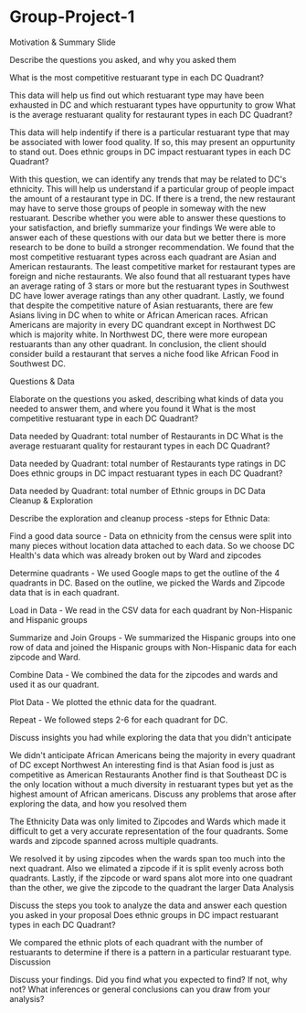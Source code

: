 # Group-Project-1


Motivation & Summary Slide

Describe the questions you asked, and why you asked them



What is the most competitive restuarant type in each DC Quadrant?

This data will help us find out which restuarant type may have been exhausted in DC and which restuarant types have oppurtunity to grow
What is the average restuarant quality for restaurant types in each DC Quadrant?

This data will help indentify if there is a particular restuarant type that may be associated with lower food quality. If so, this may present an oppurtunity to stand out.
Does ethnic groups in DC impact restuarant types in each DC Quadrant?

With this question, we can identify any trends that may be related to DC's ethnicity. This will help us understand if a particular group of people impact the amount of a restaurant type in DC. If there is a trend, the new restaurant may have to serve those groups of people in someway with the new restuarant.
Describe whether you were able to answer these questions to your satisfaction, and briefly summarize your findings
We were able to answer each of these questions with our data but we better there is more research to be done to build a stronger recommendation. We found that the most competitive restuarant types across each quadrant are Asian and American restaurants. The least competitive market for restaurant types are foreign and niche restaurants. We also found that all restuarant types have an average rating of 3 stars or more but the restuarant types in Southwest DC have lower average ratings than any other quadrant. Lastly, we found that despite the competitive nature of Asian restuarants, there are few Asians living in DC when to white or African American races. African Americans are majority in every DC quandrant except in Northwest DC which is majority white. In Northwest DC, there were more european restuarants than any other quadrant.
In conclusion, the client should consider build a restaurant that serves a niche food like African Food in Southwest DC.

Questions & Data

Elaborate on the questions you asked, describing what kinds of data you needed to answer them, and where you found it
What is the most competitive restuarant type in each DC Quadrant?

Data needed by Quadrant: total number of Restaurants in DC
What is the average restuarant quality for restaurant types in each DC Quadrant?

Data needed by Quadrant: total number of Restaurants type ratings in DC
Does ethnic groups in DC impact restuarant types in each DC Quadrant?

Data needed by Quadrant: total number of Ethnic groups in DC
Data Cleanup & Exploration

Describe the exploration and cleanup process -steps for Ethnic Data:

Find a good data source - Data on ethnicity from the census were split into many pieces without location data attached to each data. So we choose DC Health's data which was already broken out by Ward and zipcodes

Determine quadrants - We used Google maps to get the outline of the 4 quadrants in DC. Based on the outline, we picked the Wards and Zipcode data that is in each quadrant.

Load in Data - We read in the CSV data for each quadrant by Non-Hispanic and Hispanic groups

Summarize and Join Groups - We summarized the Hispanic groups into one row of data and joined the Hispanic groups with Non-Hispanic data for each zipcode and Ward.

Combine Data - We combined the data for the zipcodes and wards and used it as our quadrant.

Plot Data - We plotted the ethnic data for the quadrant.

Repeat - We followed steps 2-6 for each quadrant for DC.

Discuss insights you had while exploring the data that you didn't anticipate

We didn't anticipate African Americans being the majority in every quadrant of DC except Northwest
An interesting find is that Asian food is just as competitive as American Restaurants
Another find is that Southeast DC is the only location without a much diversity in restuarant types but yet as the highest amount of African americans.
Discuss any problems that arose after exploring the data, and how you resolved them

The Ethnicity Data was only limited to Zipcodes and Wards which made it difficult to get a very accurate representation of the four quadrants. Some wards and zipcode spanned across multiple quadrants.

We resolved it by using zipcodes when the wards span too much into the next quadrant. Also we elimated a zipcode if it is split evenly across both quadrants. Lastly, if the zipcode or ward spans alot more into one quadrant than the other, we give the zipcode to the quadrant the larger
Data Analysis

Discuss the steps you took to analyze the data and answer each question you asked in your proposal
Does ethnic groups in DC impact restuarant types in each DC Quadrant?

We compared the ethnic plots of each quadrant with the number of restuarants to determine if there is a pattern in a particular restuarant type.
Discussion

Discuss your findings. Did you find what you expected to find? If not, why not? What inferences or general conclusions can you draw from your analysis?

